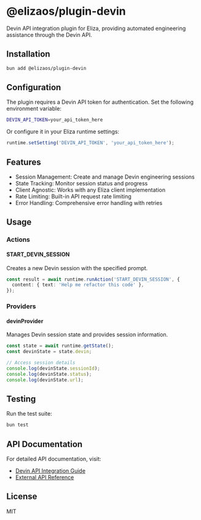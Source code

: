 # @elizaos/plugin-devin

Devin API integration plugin for Eliza, providing automated engineering assistance through the Devin API.

## Installation

```bash
bun add @elizaos/plugin-devin
```

## Configuration

The plugin requires a Devin API token for authentication. Set the following environment variable:

```bash
DEVIN_API_TOKEN=your_api_token_here
```

Or configure it in your Eliza runtime settings:

```typescript
runtime.setSetting('DEVIN_API_TOKEN', 'your_api_token_here');
```

## Features

- Session Management: Create and manage Devin engineering sessions
- State Tracking: Monitor session status and progress
- Client Agnostic: Works with any Eliza client implementation
- Rate Limiting: Built-in API request rate limiting
- Error Handling: Comprehensive error handling with retries

## Usage

### Actions

#### START_DEVIN_SESSION

Creates a new Devin session with the specified prompt.

```typescript
const result = await runtime.runAction('START_DEVIN_SESSION', {
  content: { text: 'Help me refactor this code' },
});
```

### Providers

#### devinProvider

Manages Devin session state and provides session information.

```typescript
const state = await runtime.getState();
const devinState = state.devin;

// Access session details
console.log(devinState.sessionId);
console.log(devinState.status);
console.log(devinState.url);
```

## Testing

Run the test suite:

```bash
bun test
```

## API Documentation

For detailed API documentation, visit:

- [Devin API Integration Guide](https://docs.devin.ai/tutorials/api-integration)
- [External API Reference](https://docs.devin.ai/external-api/)

## License

MIT
